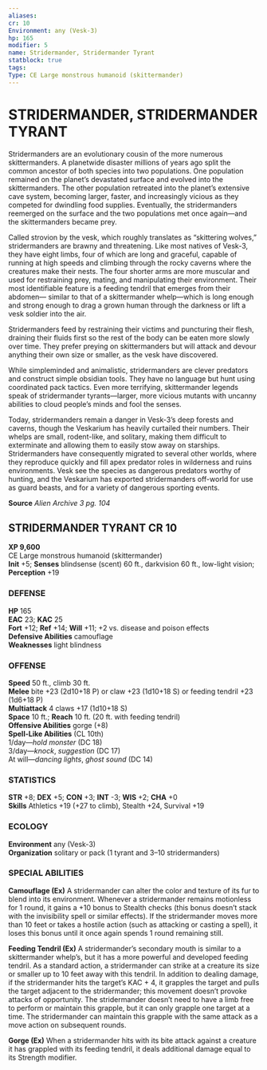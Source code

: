 ```yaml
---
aliases: 
cr: 10
Environment: any (Vesk-3)  
hp: 165
modifier: 5
name: Stridermander, Stridermander Tyrant
statblock: true
tags: 
Type: CE Large monstrous humanoid (skittermander)  
---
```

# STRIDERMANDER, STRIDERMANDER TYRANT
Stridermanders are an evolutionary cousin of the more numerous skittermanders. A planetwide disaster millions of years ago split the common ancestor of both species into two populations. One population remained on the planet’s devastated surface and evolved into the skittermanders. The other population retreated into the planet’s extensive cave system, becoming larger, faster, and increasingly vicious as they competed for dwindling food supplies. Eventually, the stridermanders reemerged on the surface and the two populations met once again—and the skittermanders became prey.

Called strovion by the vesk, which roughly translates as “skittering wolves,” stridermanders are brawny and threatening. Like most natives of Vesk-3, they have eight limbs, four of which are long and graceful, capable of running at high speeds and climbing through the rocky caverns where the creatures make their nests. The four shorter arms are more muscular and used for restraining prey, mating, and manipulating their environment. Their most identifiable feature is a feeding tendril that emerges from their abdomen— similar to that of a skittermander whelp—which is long enough and strong enough to drag a grown human through the darkness or lift a vesk soldier into the air.

Stridermanders feed by restraining their victims and puncturing their flesh, draining their fluids first so the rest of the body can be eaten more slowly over time. They prefer preying on skittermanders but will attack and devour anything their own size or smaller, as the vesk have discovered.

While simpleminded and animalistic, stridermanders are clever predators and construct simple obsidian tools. They have no language but hunt using coordinated pack tactics. Even more terrifying, skittermander legends speak of stridermander tyrants—larger, more vicious mutants with uncanny abilities to cloud people’s minds and fool the senses.

Today, stridermanders remain a danger in Vesk-3’s deep forests and caverns, though the Veskarium has heavily curtailed their numbers. Their whelps are small, rodent-like, and solitary, making them difficult to exterminate and allowing them to easily stow away on starships. Stridermanders have consequently migrated to several other worlds, where they reproduce quickly and fill apex predator roles in wilderness and ruins environments. Vesk see the species as dangerous predators worthy of hunting, and the Veskarium has exported stridermanders off-world for use as guard beasts, and for a variety of dangerous sporting events.

**Source** _Alien Archive 3 pg. 104_

## STRIDERMANDER TYRANT CR 10

**XP 9,600**  
CE Large monstrous humanoid (skittermander)  
**Init** +5; **Senses** blindsense (scent) 60 ft., darkvision 60 ft., low-light vision; **Perception** +19  

### DEFENSE

**HP** 165  
**EAC** 23; **KAC** 25  
**Fort** +12; **Ref** +14; **Will** +11; +2 vs. disease and poison effects  
**Defensive Abilities** camouflage  
**Weaknesses** light blindness

### OFFENSE

**Speed** 50 ft., climb 30 ft.  
**Melee** bite +23 (2d10+18 P) or claw +23 (1d10+18 S) or feeding tendril +23 (1d6+18 P)  
**Multiattack** 4 claws +17 (1d10+18 S)  
**Space** 10 ft.; **Reach** 10 ft. (20 ft. with feeding tendril)  
**Offensive Abilities** gorge (+8)  
**Spell-Like Abilities** (CL 10th)  
1/day—_hold monster_ (DC 18)  
3/day—_knock_, _suggestion_ (DC 17)  
At will—_dancing lights_, _ghost sound_ (DC 14)

### STATISTICS

**STR** +8; **DEX** +5; **CON** +3; **INT** -3; **WIS** +2; **CHA** +0  
**Skills** Athletics +19 (+27 to climb), Stealth +24, Survival +19

### ECOLOGY

**Environment** any (Vesk-3)  
**Organization** solitary or pack (1 tyrant and 3–10 stridermanders)

### SPECIAL ABILITIES

**Camouflage (Ex)** A stridermander can alter the color and texture of its fur to blend into its environment. Whenever a stridermander remains motionless for 1 round, it gains a +10 bonus to Stealth checks (this bonus doesn’t stack with the invisibility spell or similar effects). If the stridermander moves more than 10 feet or takes a hostile action (such as attacking or casting a spell), it loses this bonus until it once again spends 1 round remaining still.

**Feeding Tendril (Ex)** A stridermander’s secondary mouth is similar to a skittermander whelp’s, but it has a more powerful and developed feeding tendril. As a standard action, a stridermander can strike at a creature its size or smaller up to 10 feet away with this tendril. In addition to dealing damage, if the stridermander hits the target’s KAC + 4, it grapples the target and pulls the target adjacent to the stridermander; this movement doesn’t provoke attacks of opportunity. The stridermander doesn’t need to have a limb free to perform or maintain this grapple, but it can only grapple one target at a time. The stridermander can maintain this grapple with the same attack as a move action on subsequent rounds.

**Gorge (Ex)** When a stridermander hits with its bite attack against a creature it has grappled with its feeding tendril, it deals additional damage equal to its Strength modifier.
